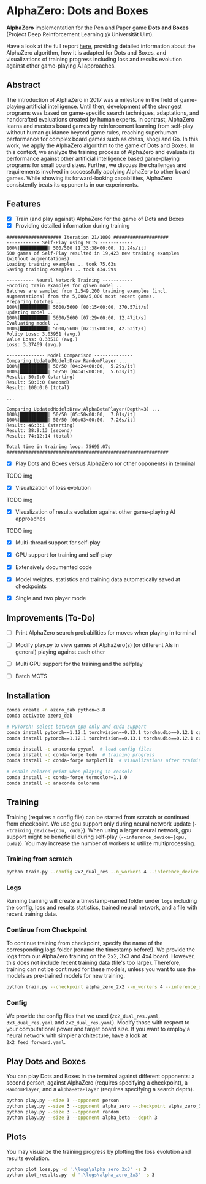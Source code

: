 

# AlphaZero: Dots and Boxes
**AlphaZero** implementation for the Pen and Paper game **Dots and Boxes** (Project Deep Reinforcement Learning @ Universität Ulm). 

Have a look at the full report [here](0_report.pdf), providing detailed information about the AlphaZero algorithm, how it is adapted for Dots and Boxes, and visualizations of training progress including loss and results evolution against other game-playing AI approaches.

## Abstract
The introduction of AlphaZero in 2017 was a milestone in the field of game-playing artificial intelligence. Until then, development of the strongest programs was based on game-specific search techniques, adaptations, and handcrafted evaluations created by human experts. In contrast, AlphaZero learns and masters board games by reinforcement learning from self-play without human guidance beyond game rules, reaching superhuman performance for complex board games such as chess, shogi and Go. In this work, we apply the AlphaZero algorithm to the game of Dots and Boxes. In this context, we analyze the training process of AlphaZero and evaluate its performance against other artificial intelligence based game-playing programs for small board sizes. Further, we discuss the challenges and requirements involved in successfully applying AlphaZero to other board games. While showing its forward-looking capabilities, AlphaZero consistently beats its opponents in our experiments.





## Features

* [x] Train (and play against) AlphaZero for the game of Dots and Boxes
* [x] Providing detailed information during training
```
#################### Iteration 21/1000 ####################
------------ Self-Play using MCTS ------------
100%|██████████| 500/500 [1:33:38<00:00, 11.24s/it]
500 games of Self-Play resulted in 19,423 new training examples (without augmentations).
Loading training examples .. took 75.63s
Saving training examples .. took 434.59s

---------- Neural Network Training -----------
Encoding train examples for given model ..
Batches are sampled from 1,549,200 training examples (incl. augmentations) from the 5,000/5,000 most recent games.
Preparing batches ..
100%|██████████| 5600/5600 [00:15<00:00, 370.57it/s]
Updating model ..
100%|██████████| 5600/5600 [07:29<00:00, 12.47it/s]
Evaluating model ..
100%|██████████| 5600/5600 [02:11<00:00, 42.53it/s]
Policy Loss: 3.03951 (avg.)
Value Loss: 0.33518 (avg.)
Loss: 3.37469 (avg.)

-------------- Model Comparison --------------
Comparing UpdatedModel:Draw:RandomPlayer ...
100%|██████████| 50/50 [04:24<00:00,  5.29s/it]
100%|██████████| 50/50 [04:41<00:00,  5.63s/it]
Result: 50:0:0 (starting)
Result: 50:0:0 (second)
Result: 100:0:0 (total)

...

Comparing UpdatedModel:Draw:AlphaBetaPlayer(Depth=3) ...
100%|██████████| 50/50 [05:50<00:00,  7.01s/it]
100%|██████████| 50/50 [06:03<00:00,  7.26s/it]
Result: 46:3:1 (starting)
Result: 28:9:13 (second)
Result: 74:12:14 (total)

Total time in training loop: 75695.07s
###########################################################
```

* [x] Play Dots and Boxes versus AlphaZero (or other opponents) in terminal 

TODO img

* [x] Visualization of loss evolution

TODO img

* [x] Visualization of results evolution against other game-playing AI approaches

TODO img

* [x] Multi-thread support for self-play
* [x] GPU support for training and self-play
* [x] Extensively documented code
* [x] Model weights, statistics and training data automatically saved at checkpoints
* [x] Single and two player mode


## Improvements (To-Do)
* [ ] Print AlphaZero search probabilities for moves when playing in terminal
* [ ] Modify play.py to view games of AlphaZero(s) (or different AIs in general) playing against each other
* [ ] Multi GPU support for the training and the selfplay
* [ ] Batch MCTS




## Installation
```bash
conda create -n azero_dab python=3.8
conda activate azero_dab

# PyTorch: select between cpu only and cuda support
conda install pytorch==1.12.1 torchvision==0.13.1 torchaudio==0.12.1 cpuonly -c pytorch
conda install pytorch==1.12.1 torchvision==0.13.1 torchaudio==0.12.1 cudatoolkit=11.3 -c pytorch

conda install -c anaconda pyyaml  # load config files
conda install -c conda-forge tqdm  # training progress
conda install -c conda-forge matplotlib  # visualizations after training

# enable colored print when playing in console
conda install -c conda-forge termcolor=1.1.0
conda install -c anaconda colorama
```







## Training

Training (requires a config file) can be started from scratch or continued from checkpoint. We use gpu support only during neural network update (`--training_device={cpu, cuda}`). When using a larger neural network, gpu support might be beneficial during self-play (`--inference_device={cpu, cuda}`). You may increase the number of workers to utilize multiprocessing.

### Training from scratch
```bash
python train.py --config 2x2_dual_res --n_workers 4 --inference_device cpu --training_device cuda
```

### Logs
Running training will create a timestamp-named folder under `logs` including the config, loss and results statistics, trained neural network, and a file with recent training data.

### Continue from Checkpoint
To continue training from checkpoint, specify the name of the corresponding logs folder (rename the timestamp before!). We provide the logs from our AlphaZero training on the 2x2, 3x3 and 4x4 board. However, this does not include recent training data (file's too large). Therefore, training can not be continued for these models, unless you want to use the models as pre-trained models for new training. 
```bash
python train.py --checkpoint alpha_zero_2x2 --n_workers 4 --inference_device cpu --training_device cuda
```

### Config
We provide the config files that we used (`2x2_dual_res.yaml`, `3x3_dual_res.yaml` and `2x2_dual_res.yaml`). Modify those with respect to your computational power and target board size. If you want to employ a neural network with simpler architecture, have a look at `2x2_feed_forward.yaml`. 






## Play Dots and Boxes
You can play Dots and Boxes in the terminal against different opponents: a second person, against AlphaZero (requires specifying a checkpoint), a `RandomPlayer`, and a `AlphaBetaPlayer` (requires specifying a search depth).

```bash
python play.py --size 3 --opponent person
python play.py --size 3 --opponent alpha_zero --checkpoint alpha_zero_3x3
python play.py --size 3 --opponent random
python play.py --size 3 --opponent alpha_beta --depth 3
```


## Plots
You may visualize the training progress by plotting the loss evolution and results evolution.
```bash
python plot_loss.py -d '.\logs\alpha_zero_3x3' -s 3
python plot_results.py -d '.\logs\alpha_zero_3x3' -s 3
```